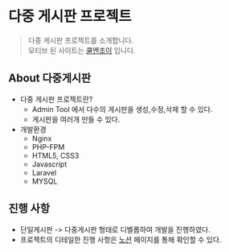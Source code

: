 # 다중 게시판 프로젝트
> 다중 게시판 프로젝트를 소개합니다.
> <br>모티브 된 사이트는 [쿨엔조이](https://coolenjoy.net/) 입니다.

## About 다중게시판
- 다중 게시판 프로젝트란?
  - Admin Tool 에서 다수의 게시판을 생성,수정,삭제 할 수 있다.
  - 게시판을 여러개 만들 수 있다.
- 개발환경
  - Nginx
  - PHP-FPM
  - HTML5, CSS3
  - Javascript
  - Laravel
  - MYSQL

## 진행 사항

- 단일게시판 -> 다중게시판 형태로 디벨롭하여 개발을 진행하였다.
- 프로젝트의 디테일한 진행 사항은 [노션](https://hwlove.notion.site/Laravel-43788d886a6741cca34d04636bba08af) 페이지를 통해 확인할 수 있다.
